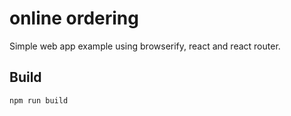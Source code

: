 # online ordering

Simple web app example using browserify, react and react router.

## Build

    npm run build
